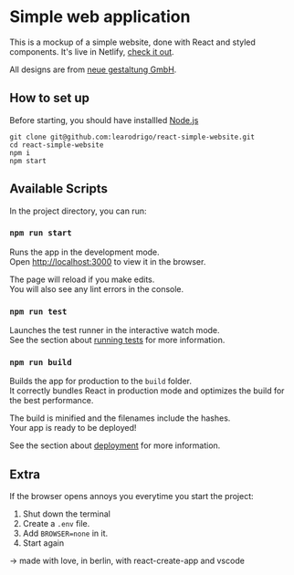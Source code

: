 # Simple web application
This is a mockup of a simple website, done with React and styled components. It's live in Netlify, [check it out](https://distracted-wiles-6a12af.netlify.app/).

All designs are from [neue gestaltung GmbH](https://neuegestaltung.de/).

## How to set up
Before starting, you should have installled [Node.js](https://nodejs.org/en/)

```
git clone git@github.com:learodrigo/react-simple-website.git
cd react-simple-website
npm i
npm start
```

## Available Scripts

In the project directory, you can run:

### `npm run start`

Runs the app in the development mode.\
Open [http://localhost:3000](http://localhost:3000) to view it in the browser.

The page will reload if you make edits.\
You will also see any lint errors in the console.

### `npm run test`

Launches the test runner in the interactive watch mode.\
See the section about [running tests](https://facebook.github.io/create-react-app/docs/running-tests) for more information.

### `npm run build`

Builds the app for production to the `build` folder.\
It correctly bundles React in production mode and optimizes the build for the best performance.

The build is minified and the filenames include the hashes.\
Your app is ready to be deployed!

See the section about [deployment](https://facebook.github.io/create-react-app/docs/deployment) for more information.


## Extra
If the browser opens annoys you everytime you start the project:
1. Shut down the terminal
2. Create a `.env` file.
4. Add `BROWSER=none` in it.
5. Start again


-> made with love, in berlin, with react-create-app and vscode
